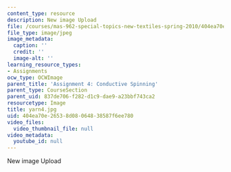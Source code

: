 ```yaml
---
content_type: resource
description: New image Upload
file: /courses/mas-962-special-topics-new-textiles-spring-2010/404ea70e26538d08064838587f6ee780_yarn4.jpg
file_type: image/jpeg
image_metadata:
  caption: ''
  credit: ''
  image-alt: ''
learning_resource_types:
- Assignments
ocw_type: OCWImage
parent_title: 'Assignment 4: Conductive Spinning'
parent_type: CourseSection
parent_uid: 837de706-f282-d1c9-dae9-a23bbf743ca2
resourcetype: Image
title: yarn4.jpg
uid: 404ea70e-2653-8d08-0648-38587f6ee780
video_files:
  video_thumbnail_file: null
video_metadata:
  youtube_id: null
---
```

New image Upload

